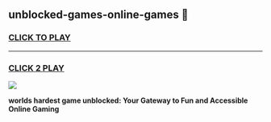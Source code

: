 
## unblocked-games-online-games 👋
<h3>
<a href="https://premium.freeplayer.one?title=unblocked-games-online-games&ref=14F">CLICK TO PLAY</a></h3>
<hr>

<h3>
<a href="https://premium.freeplayer.one?title=unblocked-games-online-games&ref=14F">CLICK 2 PLAY</a>
  
</h3>

<a href="https://premium.freeplayer.one?title=unblocked-games-online-games&ref=12F/"><img src="https://clearcache.store/games.png"></a>


**worlds hardest game unblocked: Your Gateway to Fun and Accessible Online Gaming**
